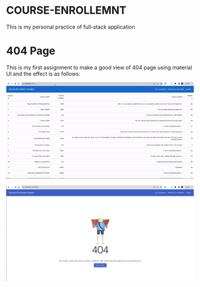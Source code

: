 # COURSE-ENROLLEMNT
This is my personal practice of full-stack application

# 404 Page
This is my first assignment to make a good view of 404 page using material UI and the effect is as follows:

![404 Page Demo](src/Resources/Demo/404PageDemo.gif)

![404 Page PNG Image](src/Resources/Demo/404Page.png)
